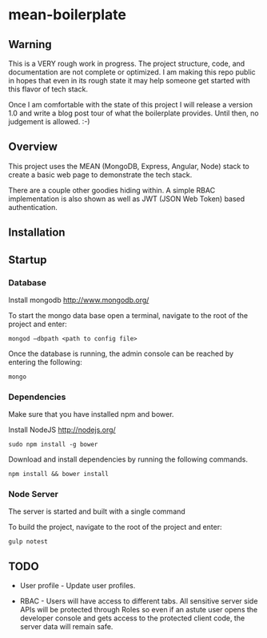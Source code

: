 # mean-boilerplate

## Warning

This is a VERY rough work in progress. The project structure, code, and
documentation are not complete or optimized.
I am making this repo public in hopes that even in its rough state it
may help someone get started with this flavor of tech stack.

Once I am comfortable with the state of this project I will release a
version 1.0 and write a blog post tour of what the boilerplate provides.
Until then, no judgement is allowed. :-)

## Overview

This project uses the MEAN (MongoDB, Express, Angular, Node) stack to create a basic web page to
demonstrate the tech stack.

There are a couple other goodies hiding within. A simple RBAC implementation is also shown as well
as JWT (JSON Web Token) based authentication.

## Installation

## Startup

### Database

Install mongodb http://www.mongodb.org/

To start the mongo data base open a terminal, navigate to the root of the project and enter:

    mongod —dbpath <path to config file>


Once the database is running, the admin console can be reached by entering the following:

    mongo

### Dependencies

Make sure that you have installed npm and bower.

Install NodeJS http://nodejs.org/

    sudo npm install -g bower

Download and install dependencies by running the following commands.

    npm install && bower install

### Node Server

The server is started and built with a single command

To build the project, navigate to the root of the project and enter:

    gulp notest


## TODO

* User profile - Update user profiles.

* RBAC - Users will have access to different tabs. All sensitive server side APIs will be protected through Roles so
even if an astute user opens the developer console and gets access to the protected client code, the server data will
remain safe.


